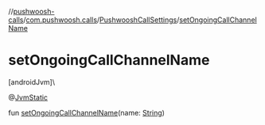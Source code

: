 //[pushwoosh-calls](../../../index.md)/[com.pushwoosh.calls](../index.md)/[PushwooshCallSettings](index.md)/[setOngoingCallChannelName](set-ongoing-call-channel-name.md)

# setOngoingCallChannelName

[androidJvm]\

@[JvmStatic](https://kotlinlang.org/api/latest/jvm/stdlib/kotlin-stdlib/kotlin.jvm/-jvm-static/index.html)

fun [setOngoingCallChannelName](set-ongoing-call-channel-name.md)(name: [String](https://kotlinlang.org/api/latest/jvm/stdlib/kotlin-stdlib/kotlin/-string/index.html))
